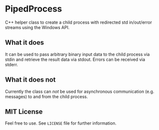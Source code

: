 # PipedProcess
C++ helper class to create a child process with redirected std in/out/error streams 
using the Windows API.

## What it does
It can be used to pass arbitrary binary input data to the child process via stdin and
retrieve the result data via stdout. Errors can be received via stderr.

## What it does not
Currently the class can *not* be used for asynchronous communication (e.g. messages) to and from the child process.

## MIT License
Feel free to use. See `LICENSE` file for further information.

